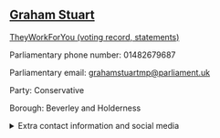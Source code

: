 ## <a href="https://members.parliament.uk/member/1482/contact">Graham Stuart</a>

<a href="https://www.theyworkforyou.com/mp/11406/graham_stuart/beverley_and_holderness">TheyWorkForYou (voting record, statements)</a> 

Parliamentary phone number: 01482679687 

Parliamentary email: grahamstuartmp@parliament.uk 

Party: Conservative 

Borough: Beverley and Holderness 

<details><summary>Extra contact information and social media</summary> 
<li>Website: http://www.grahamstuart.com</li>
<li>Twitter: https://twitter.com/grahamstuart</li>
<li>Constituency office phone number: 01482679687</li>
<li>Constituency office email: grahamstuartmp@parliament.uk</li>
<li>Facebook:</li>
<li>Instagram:</li>
<li>Youtube:</li>
<li>Linkedin:</li>
<li>Government department phone number:</li>
<li>Government department email:</li>
<li>Threads:</li>
<li>Party office phone number:</li>
<li>Party office email:</li>
<li>Tiktok:</li>
</details>